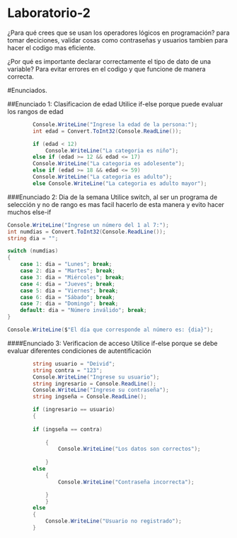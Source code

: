 # Laboratorio-2

¿Para qué crees que se usan los operadores lógicos en programación?
para tomar deciciones, validar cosas como contraseñas y usuarios tambien para hacer el codigo mas eficiente.

¿Por qué es importante declarar correctamente el tipo de dato de una variable?
Para evitar errores en el codigo y que funcione de manera correcta.



#Enunciados.

##Enunciado 1: Clasificacion de edad
Utilice if-else porque puede evaluar los rangos de edad 

```csharp
        Console.WriteLine("Ingrese la edad de la persona:");
        int edad = Convert.ToInt32(Console.ReadLine());

        if (edad < 12)
            Console.WriteLine("La categoria es niño");
        else if (edad >= 12 && edad <= 17) 
        Console.WriteLine("La categoria es adolesente");
        else if (edad >= 18 && edad <= 59) 
        Console.WriteLine("La categoria es adulto");
        else Console.WriteLine("La categoria es adulto mayor");
```
  
###Enunciado 2: Dia de la semana
Utilice switch, al ser un programa de selección y no de rango
es mas facil hacerlo de esta manera y evito hacer muchos else-if

```csharp
Console.WriteLine("Ingrese un número del 1 al 7:");
int numdias = Convert.ToInt32(Console.ReadLine());
string dia = "";

switch (numdias) 
{
    case 1: dia = "Lunes"; break;
    case 2: dia = "Martes"; break;
    case 3: dia = "Miércoles"; break;
    case 4: dia = "Jueves"; break;
    case 5: dia = "Viernes"; break;
    case 6: dia = "Sábado"; break;
    case 7: dia = "Domingo"; break;
    default: dia = "Número inválido"; break;
}

Console.WriteLine($"El día que corresponde al número es: {dia}");
```

####Enunciado 3: Verificacion de acceso
Utilice if-else porque se debe evaluar diferentes condiciones de autentificación

```csharp
        string usuario = "Deivid";
        string contra = "123";
        Console.WriteLine("Ingrese su usuario");
        string ingresario = Console.ReadLine();
        Console.WriteLine("Ingrese su contraseña");
        string ingseña = Console.ReadLine();

        if (ingresario == usuario)
        {
           
        if (ingseña == contra)
                
            {
                Console.WriteLine("Los datos son correctos");
             
            }
        else
            {
                Console.WriteLine("Contraseña incorrecta");

            }
            }
        else
        {
            Console.WriteLine("Usuario no registrado");
        }
```
